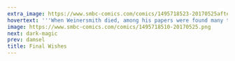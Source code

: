 ```yaml
---
extra_image: https://www.smbc-comics.com/comics/1495718523-20170525after.png
hovertext: '''When Weinersmith died, among his papers were found many takeout menus and a failed novelization of the Voltron cartoon series.'''
image: https://www.smbc-comics.com/comics/1495718510-20170525.png
next: dark-magic
prev: damsel
title: Final Wishes
---
```

